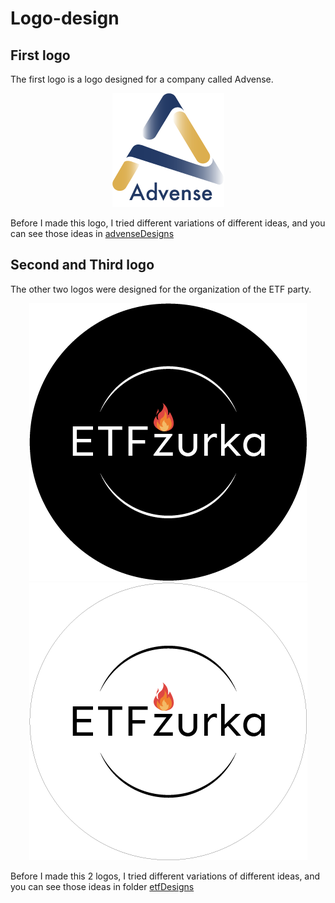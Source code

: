 # Logo-design

## First logo
The first logo is a logo designed for a company called Advense.

<p align="center">
  <img src="./AdvenseLogo/formats/PNG/firstPNG.png">
</p>

Before I made this logo, I tried different variations of different ideas, and you can see those ideas in [advenseDesigns](./AdvenseLogo/otherDesigns/firstExample.png)

## Second and Third logo
The other two logos were designed for the organization of the ETF party.

<p align="center">
  <img src="./etfZurkaLogo/formats/PNG/blackPNG.png">

  <img src="./etfZurkaLogo/formats/PNG/whitePNG.png">
</p>

Before I made this 2 logos, I tried different variations of different ideas, and you can see those ideas in folder [etfDesigns](./etfZurkaLogo/otherDesigns)
